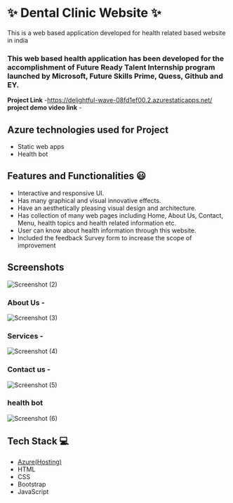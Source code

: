 # ✨  Dental Clinic Website ✨

This is a web based application developed for health related based website in india

### This web based health application has been developed for the accomplishment of Future Ready Talent Internship program launched by Microsoft, Future Skills Prime, Quess, Github and EY.


**Project Link** -https://delightful-wave-08fd1ef00.2.azurestaticapps.net/
**project demo video link** - 

## Azure technologies used for Project

- Static web apps
- Health bot

## Features and Functionalities 😃

- Interactive and responsive UI.
- Has many graphical and visual innovative effects.
- Have an aesthetically pleasing visual design and architecture.
- Has collection of many web pages including Home, About Us, Contact, Menu, health topics and health related information etc.
- User can know about health information through this website.
- Included the feedback Survey form to increase the scope of improvement 

## Screenshots
![Screenshot (2)](https://user-images.githubusercontent.com/118990516/204018163-885b776d-e84a-4b50-8a0d-6d2534f27c3d.png)


### About Us -

![Screenshot (3)](https://user-images.githubusercontent.com/118990516/204018346-fe7ab8b9-9348-4b34-90eb-ba35c68772b5.png)

### Services -

![Screenshot (4)](https://user-images.githubusercontent.com/118990516/204018581-c921a7cb-7663-4add-b32b-a4db4a9e611c.png)


### Contact us -


![Screenshot (5)](https://user-images.githubusercontent.com/118990516/204018737-61b6fec5-d592-48cb-94bb-6fa071372b7c.png)

### health bot


![Screenshot (6)](https://user-images.githubusercontent.com/118990516/204018813-f73cc78d-81e5-4fda-bb3f-295afe1dc2d2.png)


## Tech Stack 💻

- [Azure(Hosting)](https://azure.microsoft.com/en-in/features/azure-portal/)
- HTML
- CSS
- Bootstrap
- JavaScript
